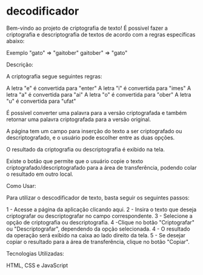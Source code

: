 # decodificador

Bem-vindo ao projeto de criptografia de texto!
É possivel fazer a criptografia e descriptografia de textos de acordo com a regras específicas abaixo:

Exemplo
"gato" => "gaitober"
gaitober" => "gato"

Descrição:

A criptografia segue seguintes regras:

A letra "e" é convertida para "enter"
A letra "i" é convertida para "imes"
A letra "a" é convertida para "ai"
A letra "o" é convertida para "ober"
A letra "u" é convertida para "ufat"

É possível converter uma palavra para a versão criptografada e também retornar uma palavra criptografada para a versão original.

A página tem um campo para inserção do texto a ser criptografado ou descriptografado, e o usuário pode escolher entre as duas opções.

O resultado da criptografia ou descriptografia é exibido na tela.

Existe o botão que permite que o usuário copie o texto criptografado/descriptografado para a área de transferência, podendo colar o resultado em outro local.

Como Usar:

Para utilizar o descodificador de texto, basta seguir os seguintes passos:

1 - Acesse a página da aplicação clicando aqui.
2 - Insira o texto que deseja criptografar ou descriptografar no campo correspondente.
3 - Selecione a opção de criptografia ou descriptografia.
4 -Clique no botão "Criptografar" ou "Descriptografar", dependendo da opção selecionada.
4 - O resultado da operação será exibido na caixa ao lado direito da tela.
5 - Se desejar copiar o resultado para a área de transferência, clique no botão "Copiar".

Tecnologias Utilizadas:

HTML, CSS e JavaScript
